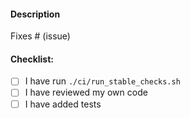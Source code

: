 #### Description

<!-- Please include a summary of the change and which issue is fixed. -->

Fixes # (issue)

#### Checklist:

- [ ] I have run `./ci/run_stable_checks.sh`
- [ ] I have reviewed my own code
- [ ] I have added tests
<!-- If this is a bug fix, these tests will fail if the bug is present (to stop it from cropping up again) -->
<!-- If this is a feature, my tests prove that the feature works -->

<!-- Testing instructions -->
<!-- Check out the link below on how to setup and run tests -->
<!-- https://github.com/yewstack/yew/blob/master/CONTRIBUTING.md#test -->
<!-- If you're not sure how to test, let us know and we can provide guidance :) -->

<!-- Benchmark instructions -->
<!-- 1. Fork and clone https://github.com/yewstack/js-framework-benchmark -->
<!-- 2. Update `frameworks/yew/Cargo.toml` with your fork of Yew and the branch for this PR -->
<!-- 3. Open a new PR with your `Cargo.toml` changes -->
<!-- 4. Paste a link to the benchmark results: -->
<!-- - [ ] I have opened a PR against https://github.com/yewstack/js-framework-benchmark -->
